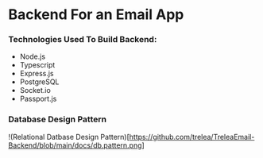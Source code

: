 
# Backend For an Email App

### Technologies Used To Build Backend:
-   Node.js
-   Typescript
-   Express.js
-   PostgreSQL
-   Socket.io
-   Passport.js
  
### Database Design Pattern

!(Relational Datbase Design Pattern)[https://github.com/trelea/TreleaEmail-Backend/blob/main/docs/db.pattern.png]
